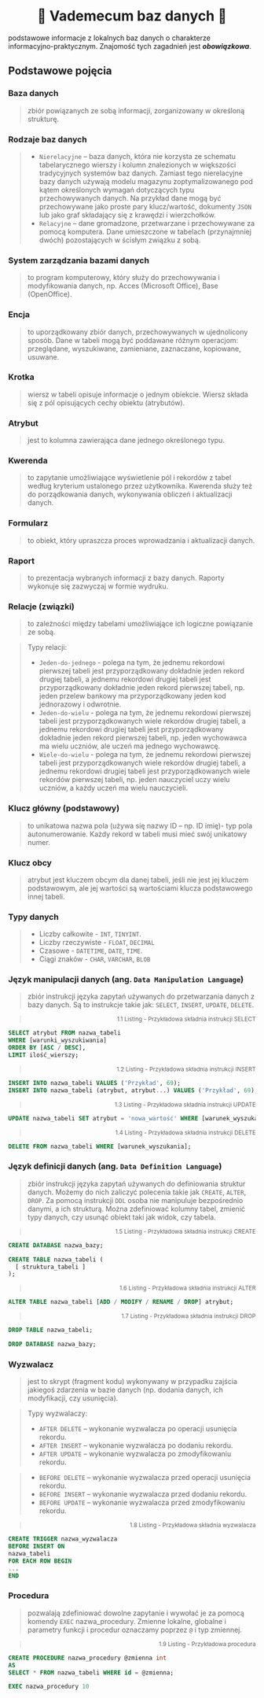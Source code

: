 <div align="center"><h1>📘 Vademecum baz danych 📘</h1></div>

podstawowe informacje z lokalnych baz danych o charakterze informacyjno-praktycznym. Znajomość tych zagadnień jest **_obowiązkowa_**. 
  ## Podstawowe pojęcia
  
  ### Baza danych
  > zbiór powiązanych ze sobą informacji, zorganizowany w określoną strukturę.
  
  ### Rodzaje baz danych
  > - ``Nierelacyjne`` – baza danych, która nie korzysta ze schematu tabelarycznego wierszy i kolumn znalezionych w większości tradycyjnych systemów baz danych. Zamiast tego nierelacyjne bazy danych używają modelu magazynu zoptymalizowanego pod kątem określonych wymagań dotyczących typu przechowywanych danych. Na przykład dane mogą być przechowywane jako proste pary klucz/wartość, dokumenty ``JSON`` lub jako graf składający się z krawędzi i wierzchołków.
  > - ``Relacyjne`` – dane gromadzone, przetwarzane i przechowywane za pomocą komputera. Dane umieszczone w tabelach (przynajmniej dwóch) pozostających w ścisłym związku z sobą.
  
  ### System zarządzania bazami danych
  > to program komputerowy, który służy do przechowywania i modyfikowania danych, np. Acces (Microsoft Office), Base (OpenOffice).
  
  ### Encja
  > to uporządkowany zbiór danych, przechowywanych w ujednolicony sposób. Dane w tabeli mogą być poddawane różnym operacjom: przeglądane, wyszukiwane, zamieniane, zaznaczane, kopiowane, usuwane.
  
  ### Krotka
  > wiersz w tabeli opisuje informacje o jednym obiekcie. Wiersz składa się z pól opisujących cechy obiektu (atrybutów).
  
  ### Atrybut
  > jest to kolumna zawierająca dane jednego określonego typu.
  
  ### Kwerenda
  > to zapytanie umożliwiające wyświetlenie pól i rekordów z tabel według kryterium ustalonego przez użytkownika. Kwerenda służy też do porządkowania danych, wykonywania obliczeń i aktualizacji danych.
  
  ### Formularz
  > to obiekt, który upraszcza proces wprowadzania i aktualizacji danych.
  
  ### Raport
  > to prezentacja wybranych informacji z bazy danych. Raporty wykonuje się zazwyczaj w formie wydruku.
  
  ### Relacje (związki)
  > to zależności między tabelami umożliwiające ich logiczne powiązanie ze sobą.

  > Typy relacji:
  > - ``Jeden-do-jednego`` - polega na tym, że jednemu rekordowi pierwszej tabeli jest przyporządkowany dokładnie jeden rekord drugiej tabeli, a jednemu rekordowi drugiej tabeli jest przyporządkowany dokładnie jeden rekord pierwszej tabeli, np. jeden przelew bankowy ma przyporządkowany jeden kod jednorazowy i odwrotnie.
  > - ``Jeden-do-wielu`` - polega na tym, że jednemu rekordowi pierwszej tabeli jest przyporządkowanych wiele rekordów drugiej tabeli, a jednemu rekordowi drugiej tabeli jest przyporządkowany dokładnie jeden rekord pierwszej tabeli, np. jeden wychowawca ma wielu uczniów, ale uczeń ma jednego wychowawcę.
  > - ``Wiele-do-wielu`` - polega na tym, że jednemu rekordowi pierwszej tabeli jest przyporządkowanych wiele rekordów drugiej tabeli, a jednemu rekordowi drugiej tabeli jest przyporządkowanych wiele rekordów pierwszej tabeli, np. jeden nauczyciel uczy wielu uczniów, a każdy uczeń ma wielu nauczycieli.
  
  ### Klucz główny (podstawowy)
  > to unikatowa nazwa pola (używa się nazwy ID – np. ID imię)- typ pola autonumerowanie. Każdy rekord w tabeli musi mieć swój unikatowy numer.
  
  ### Klucz obcy
  > atrybut jest kluczem obcym dla danej tabeli, jeśli nie jest jej kluczem podstawowym, ale jej wartości są wartościami klucza podstawowego innej tabeli.
 
  ### Typy danych
  > - Liczby całkowite - ``INT``, ``TINYINT``.
  > - Liczby rzeczywiste - ``FLOAT``, ``DECIMAL``
  > - Czasowe - ``DATETIME``, ``DATE``, ``TIME``.
  > - Ciągi znaków - ``CHAR``, ``VARCHAR``, ``BLOB``

  ### Język manipulacji danych (ang. ``Data Manipulation Language``)
  > zbiór instrukcji języka zapytań używanych do przetwarzania danych z bazy danych. Są to instrukcje takie jak: ``SELECT``, ``INSERT``, ``UPDATE``, ``DELETE``.

  > <div align="right"><sub>1.1 Listing - Przykładowa składnia instrukcji SELECT</sub></div>
  ```sql
  SELECT atrybut FROM nazwa_tabeli  
  WHERE [warunki_wyszukiwania] 
  ORDER BY [ASC / DESC], 
  LIMIT ilość_wierszy;
  ```

  > <div align="right"><sub>1.2 Listing - Przykładowa składnia instrukcji INSERT</sub></div>
  ```sql
  INSERT INTO nazwa_tabeli VALUES ('Przykład', 69); 
  INSERT INTO nazwa_tabeli (atrybut, atrybut...) VALUES ('Przykład', 69); 
  ```

  > <div align="right"><sub>1.3 Listing - Przykładowa składnia instrukcji UPDATE</sub></div>
  ```sql
  UPDATE nazwa_tabeli SET atrybut = 'nowa_wartość' WHERE [warunek_wyszukania];
  ```

  > <div align="right"><sub>1.4 Listing - Przykładowa składnia instrukcji DELETE</sub></div>
  ```sql
  DELETE FROM nazwa_tabeli WHERE [warunek_wyszukania];
  ```

  ### Język definicji danych (ang. ``Data Definition Language``)
  > zbiór instrukcji języka zapytań używanych do definiowania struktur danych. Możemy do nich zaliczyć polecenia takie jak ``CREATE``, ``ALTER``, ``DROP``. Za pomocą instrukcji ``DDL`` osoba nie manipuluje bezpośrednio danymi, a ich strukturą. Można zdefiniować kolumny tabel, zmienić typy danych, czy usunąć obiekt taki jak widok, czy tabela.

  > <div align="right"><sub>1.5 Listing - Przykładowa składnia instrukcji CREATE</sub></div>
  ```sql
  CREATE DATABASE nazwa_bazy;

  CREATE TABLE nazwa_tabeli (
    [ struktura_tabeli ]
  );
  ```

  > <div align="right"><sub>1.6 Listing - Przykładowa składnia instrukcji ALTER</sub></div> 
  ```sql
  ALTER TABLE nazwa_tabeli [ADD / MODIFY / RENAME / DROP] atrybut;
  ```

  > <div align="right"><sub>1.7 Listing - Przykładowa składnia instrukcji DROP</sub></div>
  ```sql
  DROP TABLE nazwa_tabeli;

  DROP DATABASE nazwa_bazy;
  ```

  ### Wyzwalacz
  > jest to skrypt (fragment kodu) wykonywany w przypadku zajścia jakiegoś zdarzenia w bazie danych (np. dodania danych, ich modyfikacji, czy usunięcia).
  
  > Typy wyzwalaczy:
  > - ``AFTER DELETE`` – wykonanie wyzwalacza po operacji usunięcia rekordu.
  > - ``AFTER INSERT`` – wykonanie wyzwalacza po dodaniu rekordu.
  > - ``AFTER UPDATE`` – wykonanie wyzwalacza po zmodyfikowaniu rekordu.

  > - ``BEFORE DELETE`` – wykonanie wyzwalacza przed operacji usunięcia rekordu.
  > - ``BEFORE INSERT``  – wykonanie wyzwalacza przed dodaniu rekordu.
  > - ``BEFORE UPDATE`` – wykonanie wyzwalacza przed zmodyfikowaniu rekordu.
  
  > <div align="right"><sub>1.8 Listing - Przykładowa składnia wyzwalacza</sub></div>
  ```sql
  CREATE TRIGGER nazwa_wyzwalacza
  BEFORE INSERT ON
  nazwa_tabeli 
  FOR EACH ROW BEGIN
  ...  
  END
  ```
  
  ### Procedura
  > pozwalają zdefiniować dowolne zapytanie i wywołać je za pomocą komendy ``EXEC`` nazwa_procedury. Zmienne lokalne, globalne i parametry funkcji i procedur oznaczamy poprzez ``@`` i typ zmiennej.
  
  > <div align="right"><sub>1.9 Listing - Przykładowa procedura</sub></div>
  ```sql
  CREATE PROCEDURE nazwa_procedury @zmienna int
  AS
  SELECT * FROM nazwa_tabeli WHERE id = @zmienna;

  EXEC nazwa_procedury 10
  ```
  
